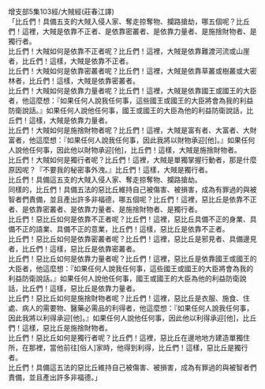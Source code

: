 增支部5集103經/大賊經(莊春江譯)  
「比丘們！具備五支的大賊入侵人家、奪走掠奪物、攔路搶劫，哪五個呢？比丘們！這裡，大賊是依靠不正者、是依靠密叢者、是依靠力量者、是施捨財物者、是獨行者。  
比丘們！大賊如何是依靠不正者呢？比丘們！這裡，大賊是依靠難渡河流或山崖者，比丘們！這樣，大賊是依靠不正者。  
比丘們！大賊如何是依靠密叢者呢？比丘們！這裡，大賊是依靠草叢或樹叢或大密林者，比丘們！這樣，大賊是依靠密叢者。  
比丘們！大賊如何是依靠力量者呢？比丘們！這裡，大賊是依靠國王或國王的大臣者，他這麼想：『如果任何人說我任何事，這些國王或國王的大臣將會為我的利益防衛說話。』如果任何人說他任何事，國王或國王的大臣為他的利益防衛說話，比丘們！這樣，大賊是依靠力量者。  
比丘們！大賊如何是施捨財物者呢？比丘們！這裡，大賊是富有者、大富者、大財富者，他這麼想：『如果任何人說我任何事，因此我將以財物承迎[他]。』如果任何人說他任何事，因此他以財物承迎[他]，比丘們！這樣，大賊是施捨財物者。  
比丘們！大賊如何是獨行者呢？比丘們！這裡，大賊是單獨掌握行動者，那是什麼原因呢？『不要我的秘密事外洩。』比丘們！這樣，大賊是獨行者。  
比丘們！具備這五支的大賊入侵人家、奪走掠奪物、攔路搶劫。  
同樣的，比丘們！具備五法的惡比丘維持自己被傷害、被損害，成為有罪過的與被智者們責備，並且產出許多非福德，哪五個呢？比丘們！這裡，惡比丘是依靠不正者、是依靠密叢者、是依靠力量者、是施捨財物者、是獨行者。  
比丘們！惡比丘如何是依靠不正者呢？比丘們！這裡，惡比丘具備不正的身業、具備不正的語業、具備不正的意業，比丘們！這樣，惡比丘是依靠不正者。  
比丘們！惡比丘如何是依靠密叢者呢？比丘們！這裡，惡比丘是邪見者、具備邊見者，比丘們！這樣，惡比丘是依靠密叢者。  
比丘們！惡比丘如何是依靠力量者呢？比丘們！這裡，惡比丘是依靠國王或國王的大臣者，他這麼想：『如果任何人說我任何事，這些國王或國王的大臣將會為我的利益防衛說話。』如果任何人說他任何事，國王或國王的大臣為他的利益防衛說話，比丘們！這樣，惡比丘是依靠力量者。  
比丘們！惡比丘如何是施捨財物者呢？比丘們！這裡，惡比丘是衣服、施食、住處、病人的需要物、醫藥必需品的利得者，他這麼想：『如果任何人說我任何事，因此我將以利得承迎[他]。』如果任何人說他任何事，因此他以利得承迎[他]，比丘們！這樣，惡比丘是施捨財物者。  
比丘們！惡比丘如何是獨行者呢？比丘們！這裡，惡比丘在邊地地方建造單獨住所，在那裡，當他前往[俗人]家時，他得到利得，比丘們！這樣，惡比丘是獨行者。  
比丘們！具備這五法的惡比丘維持自己被傷害、被損害，成為有罪過的與被智者們責備，並且產出許多非福德。」  
  
  
